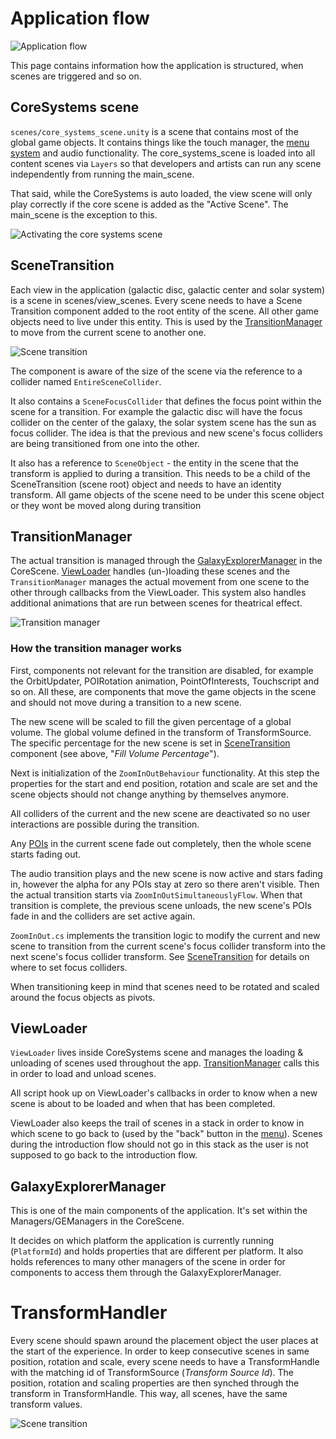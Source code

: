 # Application flow

![Application flow](Images/ge_unity_flow_manager.png)

This page contains information how the application is structured, when scenes are triggered and so on.

## CoreSystems scene

`scenes/core_systems_scene.unity` is a scene that contains most of the global game objects. It contains things like the touch manager, the [menu system](MenuSystem.md) and audio functionality. The core_systems_scene is loaded into all content scenes via `Layers` so that developers and artists can run any scene independently from running the main_scene.

That said, while the CoreSystems is auto loaded, the view scene will only play correctly if the core scene is added as the "Active Scene". The main_scene is the exception to this.

![Activating the core systems scene](Images/ge_unity_core_systems_scene.png)

## SceneTransition

Each view in the application (galactic disc, galactic center and solar system) is a scene in scenes/view_scenes. Every scene needs to have a Scene Transition component added to the root entity of the scene. All other game objects need to live under this entity. This is used by the [TransitionManager](##TransitionManager) to move from the current scene to another one.

![Scene transition](Images/ge_unity_scene_transition.png)

The component is aware of the size of the scene via the reference to a collider named `EntireSceneCollider`.

It also contains a `SceneFocusCollider` that defines the focus point within the scene for a transition. For example the galactic disc will have the focus collider on the center of the galaxy, the solar system scene has the sun as focus collider. The idea is that the previous and new scene's focus colliders are being transitioned from one into the other.

It also has a reference to `SceneObject` - the entity in the scene that the transform is applied to during a transition. This needs to be a child of the SceneTransition (scene root) object and needs to have an identity transform. All game objects of the scene need to be under this scene object or they wont be moved along during transition

## TransitionManager

The actual transition is managed through the [GalaxyExplorerManager](##GalaxyExplorerManager) in the CoreScene. [ViewLoader](##ViewLoader) handles (un-)loading these scenes and the `TransitionManager` manages the actual movement from one scene to the other through callbacks from the ViewLoader. This system also handles additional animations that are run between scenes for theatrical effect.

![Transition manager](Images/ge_unity_transition_manager.png)

### How the transition manager works

First, components not relevant for the transition are disabled, for example the OrbitUpdater, POIRotation animation, PointOfInterests, Touchscript and so on. All these, are components that move the game objects in the scene and should not move during a transition to a new scene.

The new scene will be scaled to fill the given percentage of a global volume. The global volume defined in the transform of TransformSource. The specific percentage for the new scene is set in [SceneTransition](##SceneTransition) component (see above, "*Fill Volume Percentage*").

Next is initialization of the `ZoomInOutBehaviour` functionality. At this step the properties for the start and end position, rotation and scale are set and the scene objects should not change anything by themselves anymore.

All colliders of the current and the new scene are deactivated so no user interactions are possible during the transition.

Any [POIs](PointsOfInterest.md) in the current scene fade out completely, then the whole scene starts fading out.

The audio transition plays and the new scene is now active and stars fading in, however the alpha for any POIs stay at zero so there aren't visible. Then the actual transition starts via `ZoomInOutSimultaneouslyFlow`. When that transition is complete, the previous scene unloads, the new scene's POIs fade in and the colliders are set active again.

`ZoomInOut.cs` implements the transition logic to modify the current and new scene to transition from the current scene's focus collider transform into the next scene's focus collider transform. See [SceneTransition](##SceneTransition) for details on where to set focus colliders.

When transitioning keep in mind that scenes need to be rotated and scaled around the focus objects as pivots.

## ViewLoader

`ViewLoader` lives inside CoreSystems scene and manages the loading & unloading of scenes used throughout the app. [TransitionManager](##TransitionManager) calls this in order to load and unload scenes.

All script hook up on ViewLoader's callbacks in order to know when a new scene is about to be loaded and when that has been completed.

ViewLoader also keeps the trail of scenes in a stack in order to know in which scene to go back to (used by the "back" button in the [menu](MenuSystem.md)). Scenes during the introduction flow should not go in this stack as the user is not supposed to go back to the introduction flow.

## GalaxyExplorerManager

This is one of the main components of the application. It's set within the Managers/GEManagers in the CoreScene.

It decides on which platform the application is currently running (`PlatformId`) and holds properties that are different per platform. It also holds references to many other managers of the scene in order for components to access them through the GalaxyExplorerManager. 

# TransformHandler

Every scene should spawn around the placement object the user places at the start of the experience. In order to keep consecutive scenes in same position, rotation and scale, every scene needs to have a TransformHandle with the matching id of TransformSource (*Transform Source Id*). The position, rotation and scaling properties are then synched through the transform in TransformHandle. This way, all scenes, have the same transform values.

![Scene transition](Images/ge_unity_scene_transition.png)